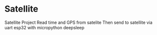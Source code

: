 # Satellite
Satellite Project
Read time and GPS from satelite
Then send to satellite via uart esp32 with micropython
deepsleep
